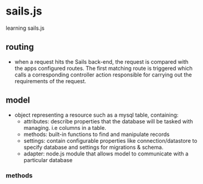 # sails.js
learning sails.js

## routing

- when a request hits the Sails back-end, the request is compared with the apps configured routes. The first matching route is triggered which calls a corresponding controller action responsible for carrying out the requirements of the request.

## model

- object representing a resource such as a mysql table, containing:
  - attributes: describe properties that the database will be tasked with managing. i.e columns in a table.
  - methods: built-in functions to find and manipulate records
  - settings: contain configurable properties like connection/datastore to specify database and settings for migrations & schema.
  - adapter: node.js module that allows model to communicate with a particular database

### methods



